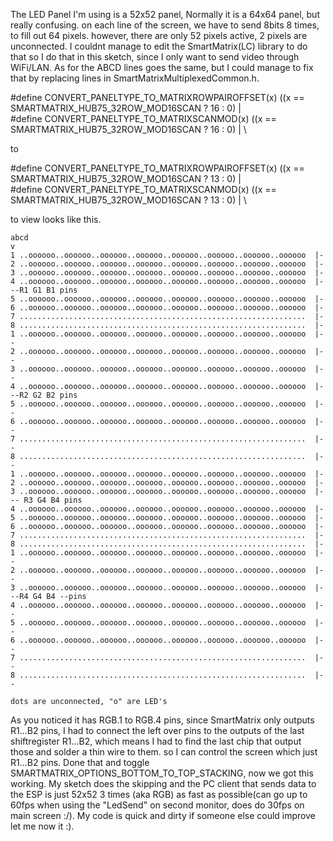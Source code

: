 The LED Panel I'm using is a 52x52 panel, Normally it is a 64x64 panel, but really confusing.
on each line of the screen, we have to send 8bits 8 times, to fill out 64 pixels. however, there are only 52 pixels active, 2 pixels are unconnected.
I couldnt manage to edit the SmartMatrix(LC) library to do that so I do that in this sketch, since I only want to send video through WiFi/LAN.
As for the ABCD lines goes the same, but I could manage to fix that by replacing lines in SmartMatrixMultiplexedCommon.h.

#define CONVERT_PANELTYPE_TO_MATRIXROWPAIROFFSET(x) ((x == SMARTMATRIX_HUB75_32ROW_MOD16SCAN ? 16 : 0) | \
#define CONVERT_PANELTYPE_TO_MATRIXSCANMOD(x)  ((x == SMARTMATRIX_HUB75_32ROW_MOD16SCAN ? 16 : 0) | \

to

#define CONVERT_PANELTYPE_TO_MATRIXROWPAIROFFSET(x) ((x == SMARTMATRIX_HUB75_32ROW_MOD16SCAN ? 13 : 0) | \
#define CONVERT_PANELTYPE_TO_MATRIXSCANMOD(x)  ((x == SMARTMATRIX_HUB75_32ROW_MOD16SCAN ? 13 : 0) | \

to view looks like this.

```
abcd
v
1 ..oooooo..oooooo..oooooo..oooooo..oooooo..oooooo..oooooo..oooooo  |-
2 ..oooooo..oooooo..oooooo..oooooo..oooooo..oooooo..oooooo..oooooo  |-
3 ..oooooo..oooooo..oooooo..oooooo..oooooo..oooooo..oooooo..oooooo  |-
4 ..oooooo..oooooo..oooooo..oooooo..oooooo..oooooo..oooooo..oooooo  |---R1 G1 B1 pins 
5 ..oooooo..oooooo..oooooo..oooooo..oooooo..oooooo..oooooo..oooooo  |-
6 ..oooooo..oooooo..oooooo..oooooo..oooooo..oooooo..oooooo..oooooo  |-
7 ................................................................  |-
8 ................................................................  |-
1 ..oooooo..oooooo..oooooo..oooooo..oooooo..oooooo..oooooo..oooooo  |--
2 ..oooooo..oooooo..oooooo..oooooo..oooooo..oooooo..oooooo..oooooo  |--
3 ..oooooo..oooooo..oooooo..oooooo..oooooo..oooooo..oooooo..oooooo  |--
4 ..oooooo..oooooo..oooooo..oooooo..oooooo..oooooo..oooooo..oooooo  |---R2 G2 B2 pins
5 ..oooooo..oooooo..oooooo..oooooo..oooooo..oooooo..oooooo..oooooo  |--
6 ..oooooo..oooooo..oooooo..oooooo..oooooo..oooooo..oooooo..oooooo  |--
7 ................................................................  |--
8 ................................................................  |--
1 ..oooooo..oooooo..oooooo..oooooo..oooooo..oooooo..oooooo..oooooo  |-
2 ..oooooo..oooooo..oooooo..oooooo..oooooo..oooooo..oooooo..oooooo  |-
3 ..oooooo..oooooo..oooooo..oooooo..oooooo..oooooo..oooooo..oooooo  |--- R3 G4 B4 pins
4 ..oooooo..oooooo..oooooo..oooooo..oooooo..oooooo..oooooo..oooooo  |-
5 ..oooooo..oooooo..oooooo..oooooo..oooooo..oooooo..oooooo..oooooo  |-
6 ..oooooo..oooooo..oooooo..oooooo..oooooo..oooooo..oooooo..oooooo  |-
7 ................................................................  |-
8 ................................................................  |-
1 ..oooooo..oooooo..oooooo..oooooo..oooooo..oooooo..oooooo..oooooo  |--
2 ..oooooo..oooooo..oooooo..oooooo..oooooo..oooooo..oooooo..oooooo  |--
3 ..oooooo..oooooo..oooooo..oooooo..oooooo..oooooo..oooooo..oooooo  |---R4 G4 B4 --pins
4 ..oooooo..oooooo..oooooo..oooooo..oooooo..oooooo..oooooo..oooooo  |--
5 ..oooooo..oooooo..oooooo..oooooo..oooooo..oooooo..oooooo..oooooo  |--
6 ..oooooo..oooooo..oooooo..oooooo..oooooo..oooooo..oooooo..oooooo  |--
7 ................................................................  |--
8 ................................................................  |--

dots are unconnected, "o" are LED's
```

As you noticed it has RGB.1 to RGB.4 pins, since SmartMatrix only outputs R1...B2 pins, I had to connect the left over pins to the outputs of the last shiftregister R1...B2, which means I had to find the last chip that output those and solder a thin wire to them. so I can control the screen which just R1...B2 pins. Done that and toggle SMARTMATRIX_OPTIONS_BOTTOM_TO_TOP_STACKING, now we got this working.
My sketch does the skipping and the PC client that sends data to the ESP is just 52x52 3 times (aka RGB) as fast as possible(can go up to 60fps when using the "LedSend" on second monitor, does do 30fps on main screen :/). My code is quick and dirty if someone else could improve let me now it :).

